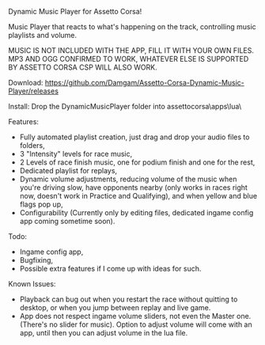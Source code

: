 Dynamic Music Player for Assetto Corsa!

Music Player that reacts to what's happening on the track, controlling music playlists and volume.

MUSIC IS NOT INCLUDED WITH THE APP, FILL IT WITH YOUR OWN FILES. MP3 AND OGG CONFIRMED TO WORK, WHATEVER ELSE IS SUPPORTED BY ASSETTO CORSA CSP WILL ALSO WORK.

Download: https://github.com/Damgam/Assetto-Corsa-Dynamic-Music-Player/releases

Install: Drop the DynamicMusicPlayer folder into assettocorsa\apps\lua\

Features:
- Fully automated playlist creation, just drag and drop your audio files to folders,
- 3 "Intensity" levels for race music,
- 2 Levels of race finish music, one for podium finish and one for the rest,
- Dedicated playlist for replays,
- Dynamic volume adjustments, reducing volume of the music when you're driving slow, have opponents nearby (only works in races right now, doesn't work in Practice and Qualifying), and when yellow and blue flags pop up,
- Configurability (Currently only by editing files, dedicated ingame config app coming sometime soon).

Todo:
- Ingame config app,
- Bugfixing,
- Possible extra features if I come up with ideas for such.

Known Issues:
- Playback can bug out when you restart the race without quitting to desktop, or when you jump between replay and live game.
- App does not respect ingame volume sliders, not even the Master one. (There's no slider for music). Option to adjust volume will come with an app, until then you can adjust volume in the lua file.
